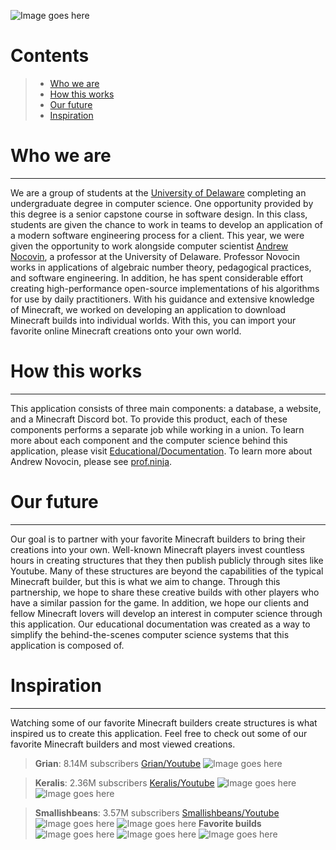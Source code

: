 ![Image goes here](https://firebasestorage.googleapis.com/v0/b/first-project-df435.appspot.com/o/Screen%20Shot%202023-04-18%20at%2012.42.51%20PM.png?alt=media&token=40f4815b-9ff4-4783-b9ea-7dc286d2ab65)

# Contents
> * [Who we are](https://github.com/Capstone-Class-Minecraft-Internet/Who-We-Are#who-we-are)
> * [How this works](https://github.com/Capstone-Class-Minecraft-Internet/Who-We-Are#how-this-works)
> * [Our future](https://github.com/Capstone-Class-Minecraft-Internet/Who-We-Are#our-future)
> * [Inspiration](https://github.com/Capstone-Class-Minecraft-Internet/Who-We-Are#inspiration)

# Who we are
-----
We are a group of students at the [University of Delaware](https://www.cis.udel.edu/) completing an undergraduate degree in computer science. One opportunity provided by this degree is a senior capstone course in software design. In this class, students are given the chance to work in teams to develop an application of a modern software engineering process for a client. This year, we were given the opportunity to work alongside computer scientist [Andrew Nocovin](https://www.ece.udel.edu/people/faculty/andynovo/), a professor at the University of Delaware. Professor Novocin works in applications of algebraic number theory, pedagogical practices, and software engineering. In addition, he has spent considerable effort creating high-performance open-source implementations of his algorithms for use by daily practitioners. With his guidance and extensive knowledge of Minecraft, we worked on developing an application to download Minecraft builds into individual worlds. With this, you can import your favorite online Minecraft creations onto your own world.

# How this works
-----
This application consists of three main components: a database, a website, and a Minecraft Discord bot. To provide this product, each of these components performs a separate job while working in a union. To learn more about each component and the computer science behind this application, please visit [Educational/Documentation](https://docs.google.com/document/d/1Qs5xLDO0QNNljG4JbwsDyfQLw6ti465QDh5wwUJI0MA/edit). To learn more about Andrew Novocin, please see [prof.ninja](https://prof.ninja/).

# Our future
-----
Our goal is to partner with your favorite Minecraft builders to bring their creations into your own. Well-known Minecraft players invest countless hours in creating structures that they then publish publicly through sites like Youtube. Many of these structures are beyond the capabilities of the typical Minecraft builder, but this is what we aim to change. Through this partnership, we hope to share these creative builds with other players who have a similar passion for the game. In addition, we hope our clients and fellow Minecraft lovers will develop an interest in computer science through this application. Our educational documentation was created as a way to simplify the behind-the-scenes computer science systems that this application is composed of.

# Inspiration
-----
Watching some of our favorite Minecraft builders create structures is what inspired us to create this application. Feel free to check out some of our favorite Minecraft builders and most viewed creations.
> **Grian**: 8.14M subscribers [Grian/Youtube](https://www.youtube.com/channel/UCR9Gcq0CMm6YgTzsDxAxjOQ)
> ![Image goes here](https://staticg.sportskeeda.com/editor/2021/07/6de33-16273451179426-800.jpg)

> **Keralis**: 2.36M subscribers [Keralis/Youtube](https://www.youtube.com/@Keralis)
> ![Image goes here](https://www.keralis.net/wp-content/uploads/2019/08/23-7LEChbR.jpg)
> ![Image goes here](https://www.keralis.net/wp-content/uploads/2019/08/7-wcr0RMn-1.jpg)

> **Smallishbeans**: 3.57M subscribers [Smallishbeans/Youtube](https://www.youtube.com/@SmallishBeans)
> ![Image goes here](https://pbs.twimg.com/media/EwiP8DmXAAkdmjU?format=jpg&name=4096x4096)
> ![Image goes here](https://i.redd.it/0arzmr9tab121.jpg)
> **Favorite builds**
> ![Image goes here](https://momsgotthestuff.com/wp-content/uploads/2021/01/minecraft-ideas-2.jpg)
> ![Image goes here](https://whatifgaming.com/wp-content/uploads/2022/05/Nintendo-Switch-House-2048x1152.png.webp)
> ![Image goes here](https://lh4.googleusercontent.com/fbqWEl35Rv9NFIQaowB5oz_5s_dzS-gKajdqeGcGpFPX-TCGbFKz_M5iTVyHlvSjLKob2RxUKQrywq8icq-WJAw1wwq6znrfdLz4VOoantSLugL6x-rF5lCv9ykPF9W85PsmP89e)



